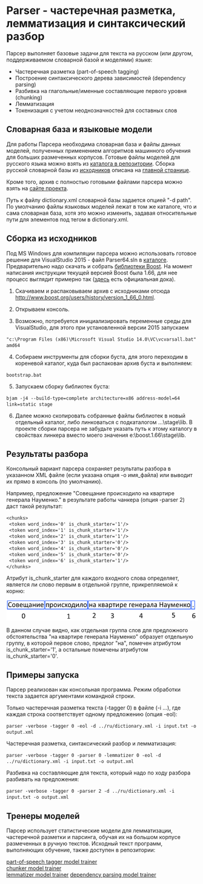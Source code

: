 # Parser - частеречная разметка, лемматизация и синтаксический разбор

Парсер выполняет базовые задачи для текста на русском (или другом, поддерживаемом словарной базой
и моделями) языке:

* Частеречная разметка (part-of-speech tagging)  
* Построение синтаксического дерева зависимостей (dependency parsing)  
* Разбивка на глагольные/именные составляющие первого уровня (chunking)  
* Лемматизация  
* Токенизация с учетом неоднозначностей для составных слов  

## Словарная база и языковые модели

Для работы Парсера необходима словарная база и файлы данных моделей, полученных
применением алгоритмов машинного обучения для больших размеченных корпусов. Готовые
файлы моделей для русского языка можно взять из [каталога в репозитории](https://github.com/Koziev/GrammarEngine/tree/master/src/bin-windows64).
Сборка русской словарной базы из [исходников](https://github.com/Koziev/GrammarEngine/tree/master/src/dictionary.src) описана
на [главной странице](https://github.com/Koziev/GrammarEngine).

Кроме того, архив с полностью готовыми файлами парсера можно взять на [сайте проекта](http://www.solarix.ru/parser.shtml).

Путь к файлу dictionary.xml словарной базы задается опцией "-d path". По умолчанию файлы
языковых моделей лежат в том же каталоге, что и сама словарная база, хотя это можно
изменить, задавая относительные пути для элементов под тегом <models> в dictionary.xml.

## Сборка из исходников

Под MS Windows для компиляции парсера можно использовать готовое решение для VisualStudio 2015 - файл Parser64.sln в [каталоге](https://github.com/Koziev/GrammarEngine/blob/master/src/demo/ai/solarix/argon/ParseText/Parser/Parser64.sln).
Предварительно надо скачать и собрать [библиотеки Boost](http://www.boost.org). На момент
написания инструкции текущей версией Boost была 1.66, для нее процесс выглядит примерно так ([здесь](http://www.boost.org/doc/libs/1_52_0/more/getting_started/windows.html) есть
официальная дока).  

1) Скачиваем и распаковываем архив с исходниками отсюда http://www.boost.org/users/history/version_1_66_0.html.

2) Открываем консоль.

3) Возможно, потребуется инициализировать переменные среды для VisualStudio, для этого
при установленной версии 2015 запускаем
```
"c:\Program Files (x86)\Microsoft Visual Studio 14.0\VC\vcvarsall.bat" amd64
```

4) Собираем инструменты для сборки буста, для этого переходим в кореневой каталог, куда
был распакован архив буста и выполняем:
```
bootstrap.bat
```

5) Запускаем сборку библиотек буста:
```
bjam -j4 --build-type=complete architecture=x86 address-model=64 link=static stage
```

6) Далее можно скопировать собранные файлы библиотек в новый отдельный каталог, либо
линковаться с подкаталогом ...\stage\lib. В проекте сборки парсера не забудьте указать путь
к этому каталогу в свойствах линкера вместо моего значения e:\boost.1.66\stage\lib\.

## Результаты разбора

Консольный вариант парсера сохраняет результаты разбора в указанном XML файле (если указана опция -o имя_файла) или выводит
их прямо в консоль (по умолчанию).

Например, предложение "Совещание происходило на квартире генерала Науменко." в результате
работы чанкера (опция -parser 2) даст такой результат:

```
<chunks>
 <token word_index='0' is_chunk_starter='1'/>
 <token word_index='1' is_chunk_starter='1'/>
 <token word_index='2' is_chunk_starter='1'/>
 <token word_index='3' is_chunk_starter='0'/>
 <token word_index='4' is_chunk_starter='0'/>
 <token word_index='5' is_chunk_starter='0'/>
 <token word_index='6' is_chunk_starter='1'/>
</chunks>
```

Атрибут is_chunk_starter для каждого входного слова определяет, является
ли слово первым в отдельной группе, прикрепляемой к корню:

![chunking](chunking.png)

В данном случае видно, как отдельная группа слов для предложного обстоятельства
"на квартире генерала Науменко" образует отдельную группу, в которой первое слово,
предлог "на", помечен атрибутом is_chunk_starter='1', а остальные помечены
атрибутом is_chunk_starter='0'.


## Примеры запуска

Парсер реализован как консольная программа. Режим обработки текста задается
аргументами командной строки.

Только частеречная разметка текста (-tagger 0) в файле (-i ...), где каждая строка соответствует одному
предложению (опция -eol):

```
parser -verbose -tagger 0 -eol -d ../ru/dictionary.xml -i input.txt -o output.xml
```

Частеречная разметка, синтаксический разбор и лемматизация:

```
parser -verbose -tagger 0 -parser 0 -lemmatizer 0 -eol -d ../ru/dictionary.xml -i input.txt -o output.xml
```

Разбивка на составляющие для текста, который надо по ходу разбора разбивать на предложения:

```
parser -verbose -tagger 0 -parser 2 -d ../ru/dictionary.xml -i input.txt -o output.xml
```

## Тренеры моделей

Парсер использует статистические модели для лемматизации, частеречной разметки и парсинга,
обучая их на большом корпусе размеченных в ручную текстов. Исходный текст программ, выполняющих
обучение, также доступен в репозитории:

[part-of-speech tagger model trainer](https://github.com/Koziev/GrammarEngine/tree/master/src/demo/ai/solarix/argon/DisambigRuleBuilder/POSTaggerDatasetBuilder)  
[chunker model trainer](https://github.com/Koziev/GrammarEngine/tree/master/src/demo/ai/solarix/argon/DisambigRuleBuilder/ShallowParserDatasetBuilder)  
[lemmatizer model trainer](https://github.com/Koziev/GrammarEngine/tree/master/src/demo/ai/solarix/argon/DisambigRuleBuilder/LemmatizerDatasetBuilder)
[dependency parsing model trainer](https://github.com/Koziev/GrammarEngine/tree/master/src/demo/ai/solarix/argon/DisambigRuleBuilder/DisambigRuleBuilder)  




